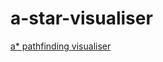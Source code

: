 # a-star-visualiser
<a href='https://www.youtube.com/watch?v=JtiK0DOeI4A'>a* pathfinding visualiser</a>
